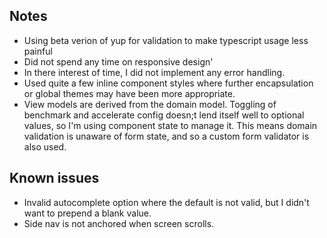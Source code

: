 ## Notes
* Using beta verion of yup for validation to make typescript usage less painful
* Did not spend any time on responsive design'
* In there interest of time, I did not implement any error handling.
* Used quite a few inline component styles where further encapsulation or global themes may have been more appropriate.
* View models are derived from the domain model.  Toggling of benchmark and accelerate config doesn;t lend itself well to optional values, so I'm using component state to manage it.  This means domain validation is unaware of form state, and so a custom form validator is also used.

## Known issues
* Invalid autocomplete option where the default is not valid, but I didn't want to prepend a blank value.
* Side nav is not anchored when screen scrolls.
